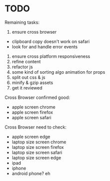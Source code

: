 # TODO
Remaining tasks:
1. ensure cross browser
- clipboard copy doesn't work on safari
- look for and handle error events
1. ensure cross platform responsiveness
1. refine content
1. refactor js
1. some kind of sorting algo animation for props
1. split out css & js
1. minify & gzip assets
1. get it reviewed

Cross Browser confirmed good:
- apple screen chrome
- apple screen firefox
- apple screen safari

Cross Browser need to check:
- apple screen edge
- laptop size screen chrome
- laptop size screen firefox
- laptop size screen safari
- laptop size screen edge
- ipad
- iphone
- android phone? eh
